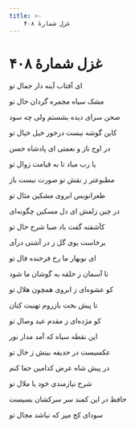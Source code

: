 ```yaml
---
title: >-
    غزل شمارهٔ ۴۰۸
---
```

# غزل شمارهٔ ۴۰۸

<div class="b" id="bn1"><div class="m1"><p>ای آفتاب آینه دار جمال تو</p></div>
<div class="m2"><p>مشک سیاه مجمره گردان خال تو</p></div></div>
<div class="b" id="bn2"><div class="m1"><p>صحن سرای دیده بشستم ولی چه سود</p></div>
<div class="m2"><p>کاین گوشه نیست درخور خیل خیال تو</p></div></div>
<div class="b" id="bn3"><div class="m1"><p>در اوج ناز و نعمتی ای پادشاه حسن</p></div>
<div class="m2"><p>یا رب مباد تا به قیامت زوال تو</p></div></div>
<div class="b" id="bn4"><div class="m1"><p>مطبوعتر ز نقش تو صورت نبست باز</p></div>
<div class="m2"><p>طغرانویس ابروی مشکین مثال تو</p></div></div>
<div class="b" id="bn5"><div class="m1"><p>در چین زلفش ای دل مسکین چگونه‌ای</p></div>
<div class="m2"><p>کآشفته گفت باد صبا شرح حال تو</p></div></div>
<div class="b" id="bn6"><div class="m1"><p>برخاست بوی گل ز در آشتی درآی</p></div>
<div class="m2"><p>ای نوبهار ما رخ فرخنده فال تو</p></div></div>
<div class="b" id="bn7"><div class="m1"><p>تا آسمان ز حلقه به گوشان ما شود</p></div>
<div class="m2"><p>کو عشوه‌ای ز ابروی همچون هلال تو</p></div></div>
<div class="b" id="bn8"><div class="m1"><p>تا پیش بخت بازروم تهنیت کنان</p></div>
<div class="m2"><p>کو مژده‌ای ز مقدم عید وصال تو</p></div></div>
<div class="b" id="bn9"><div class="m1"><p>این نقطه سیاه که آمد مدار نور</p></div>
<div class="m2"><p>عکسیست در حدیقه بینش ز خال تو</p></div></div>
<div class="b" id="bn10"><div class="m1"><p>در پیش شاه عرض کدامین جفا کنم</p></div>
<div class="m2"><p>شرح نیازمندی خود یا ملال تو</p></div></div>
<div class="b" id="bn11"><div class="m1"><p>حافظ در این کمند سر سرکشان بسیست</p></div>
<div class="m2"><p>سودای کج مپز که نباشد مجال تو</p></div></div>
